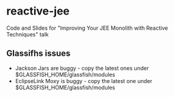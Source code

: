 # reactive-jee
Code and Slides for "Improving Your JEE Monolith with Reactive Techniques" talk

## Glassifhs issues
* Jackson Jars are buggy - copy the latest ones under $GLASSFISH_HOME/glassfish/modules
* EclipseLink Moxy is buggy - copy the latest one under $GLASSFISH_HOME/glassfish/modules
